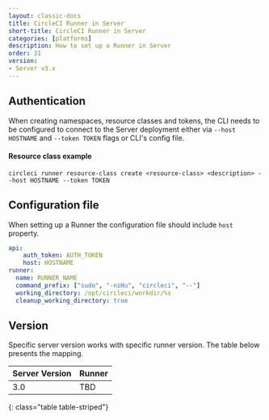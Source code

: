 ```yaml
---
layout: classic-docs
title: CircleCI Runner in Server
short-title: CircleCI Runner in Server
categories: [platforms]
description: How to set up a Runner in Server
order: 31
version:
- Server v3.x
---
```


## Authentication

When creating namespaces, resource classes and tokens, the CLI needs to be configured to connect to the Server 
deployment either via `--host HOSTNAME` and `--token TOKEN` flags or CLI's config file.

####  Resource class example
```plaintext
circleci runner resource-class create <resource-class> <description> --host HOSTNAME --token TOKEN
```

## Configuration file

When setting up a Runner the configuration file should include `host` property.

```yaml
api:
    auth_token: AUTH_TOKEN
    host: HOSTNAME
runner:
  name: RUNNER_NAME
  command_prefix: ["sudo", "-niHu", "circleci", "--"]
  working_directory: /opt/circleci/workdir/%s
  cleanup_working_directory: true
```

## Version

Specific server version works with specific runner version. The table below presents the mapping.

Server Version  | Runner
----------------|---------------------------------
3.0 | TBD
{: class="table table-striped"}
